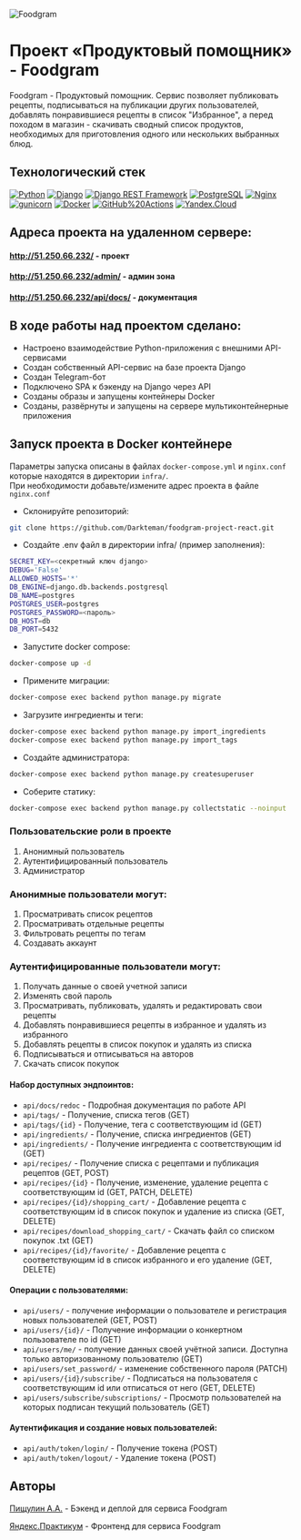 ![Foodgram](https://github.com/darkteman/foodgram-project-react/actions/workflows/main.yml/badge.svg)
# Проект «Продуктовый помощник» - Foodgram
Foodgram - Продуктовый помощник. Сервис позволяет публиковать рецепты, подписываться на публикации других пользователей, добавлять понравившиеся рецепты в список "Избранное", а перед походом в магазин - скачивать сводный список продуктов, необходимых для приготовления одного или нескольких выбранных блюд.

## Технологический стек
[![Python](https://img.shields.io/badge/-Python-464646?style=flat&logo=Python&logoColor=56C0C0&color=008080)](https://www.python.org/)
[![Django](https://img.shields.io/badge/-Django-464646?style=flat&logo=Django&logoColor=56C0C0&color=008080)](https://www.djangoproject.com/)
[![Django REST Framework](https://img.shields.io/badge/-Django%20REST%20Framework-464646?style=flat&logo=Django%20REST%20Framework&logoColor=56C0C0&color=008080)](https://www.django-rest-framework.org/)
[![PostgreSQL](https://img.shields.io/badge/-PostgreSQL-464646?style=flat&logo=PostgreSQL&logoColor=56C0C0&color=008080)](https://www.postgresql.org/)
[![Nginx](https://img.shields.io/badge/-NGINX-464646?style=flat&logo=NGINX&logoColor=56C0C0&color=008080)](https://nginx.org/ru/)
[![gunicorn](https://img.shields.io/badge/-gunicorn-464646?style=flat&logo=gunicorn&logoColor=56C0C0&color=008080)](https://gunicorn.org/)
[![Docker](https://img.shields.io/badge/-Docker-464646?style=flat&logo=Docker&logoColor=56C0C0&color=008080)](https://www.docker.com/)
[![GitHub%20Actions](https://img.shields.io/badge/-GitHub%20Actions-464646?style=flat&logo=GitHub%20actions&logoColor=56C0C0&color=008080)](https://github.com/features/actions)
[![Yandex.Cloud](https://img.shields.io/badge/-Yandex.Cloud-464646?style=flat&logo=Yandex.Cloud&logoColor=56C0C0&color=008080)](https://cloud.yandex.ru/)

## Адреса проекта на удаленном сервере:
#### http://51.250.66.232/ - проект
#### http://51.250.66.232/admin/ - админ зона 
#### http://51.250.66.232/api/docs/ - документация

## В ходе работы над проектом сделано:
* Настроено взаимодействие Python-приложения с внешними API-сервисами
* Создан собственный API-сервис на базе проекта Django
* Создан Telegram-бот
* Подключено SPA к бэкенду на Django через API
* Созданы образы и запущены контейнеры Docker
* Созданы, развёрнуты и запущены на сервере мультиконтейнерные приложения

## Запуск проекта в Docker контейнере
Параметры запуска описаны в файлах `docker-compose.yml` и `nginx.conf` которые находятся в директории `infra/`.  
При необходимости добавьте/измените адрес проекта в файле `nginx.conf`
* Склонируйте репозиторий:
```bash
git clone https://github.com/Darkteman/foodgram-project-react.git
```
* Создайте .env файл в директории infra/ (пример заполнения):
```bash
SECRET_KEY=<секретный ключ django>
DEBUG='False'
ALLOWED_HOSTS='*'
DB_ENGINE=django.db.backends.postgresql
DB_NAME=postgres
POSTGRES_USER=postgres
POSTGRES_PASSWORD=<пароль>
DB_HOST=db
DB_PORT=5432
```  
* Запустите docker compose:
```bash
docker-compose up -d
```  
* Примените миграции:
```bash
docker-compose exec backend python manage.py migrate
```
* Загрузите ингредиенты и теги:
```bash
docker-compose exec backend python manage.py import_ingredients
docker-compose exec backend python manage.py import_tags
```
* Создайте администратора:
```bash
docker-compose exec backend python manage.py createsuperuser
```
* Соберите статику:
```bash
docker-compose exec backend python manage.py collectstatic --noinput
```

### Пользовательские роли в проекте
1. Анонимный пользователь
2. Аутентифицированный пользователь
3. Администратор

### Анонимные пользователи могут:
1. Просматривать список рецептов
2. Просматривать отдельные рецепты
3. Фильтровать рецепты по тегам
4. Создавать аккаунт

### Аутентифицированные пользователи могут:
1. Получать данные о своей учетной записи
2. Изменять свой пароль
3. Просматривать, публиковать, удалять и редактировать свои рецепты
4. Добавлять понравившиеся рецепты в избранное и удалять из избранного
5. Добавлять рецепты в список покупок и удалять из списка
6. Подписываться и отписываться на авторов
7. Скачать список покупок

#### Набор доступных эндпоинтов:
- ```api/docs/redoc``` - Подробная документация по работе API
- ```api/tags/``` - Получение, списка тегов (GET)
- ```api/tags/{id}``` - Получение, тега с соответствующим id (GET)
- ```api/ingredients/``` - Получение, списка ингредиентов (GET)
- ```api/ingredients/``` - Получение ингредиента с соответствующим id (GET)
- ```api/recipes/``` - Получение списка с рецептами и публикация рецептов (GET, POST)
- ```api/recipes/{id}``` - Получение, изменение, удаление рецепта с соответствующим id (GET, PATCH, DELETE)
- ```api/recipes/{id}/shopping_cart/``` - Добавление рецепта с соответствующим id в список покупок и удаление из списка (GET, DELETE)
- ```api/recipes/download_shopping_cart/``` - Скачать файл со списком покупок .txt (GET)
- ```api/recipes/{id}/favorite/``` - Добавление рецепта с соответствующим id в список избранного и его удаление (GET, DELETE)

#### Операции с пользователями:
- ```api/users/``` - получение информации о пользователе и регистрация новых пользователей (GET, POST)
- ```api/users/{id}/``` - Получение информации о конкертном пользователе по id (GET)
- ```api/users/me/``` - получение данных своей учётной записи. Доступна только авторизованному пользователю (GET)
- ```api/users/set_password/``` - изменение собственного пароля (PATCH)
- ```api/users/{id}/subscribe/``` - Подписаться на пользователя с соответствующим id или отписаться от него (GET, DELETE)
- ```api/users/subscribe/subscriptions/``` - Просмотр пользователей на которых подписан текущий пользователь (GET)

#### Аутентификация и создание новых пользователей:
- ```api/auth/token/login/``` - Получение токена (POST)
- ```api/auth/token/logout/``` - Удаление токена (POST)

## Авторы
[Пищулин А.А.](https://github.com/darkteman) - Бэкенд и деплой для сервиса Foodgram

[Яндекс.Практикум](https://github.com/yandex-praktikum) - Фронтенд для сервиса Foodgram
